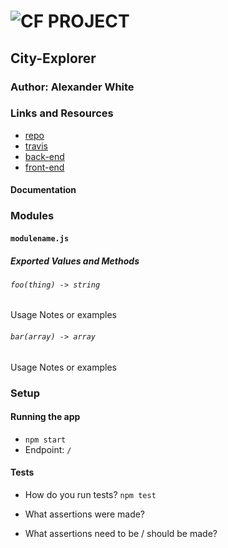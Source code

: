 ![CF](http://i.imgur.com/7v5ASc8.png) PROJECT
=================================================

## City-Explorer

### Author: Alexander White

### Links and Resources
* [repo](http://xyz.com)
* [travis](http://xyz.com)
* [back-end](http://xyz.com)
* [front-end](http://xyz.com) 

#### Documentation

### Modules
#### `modulename.js`
##### Exported Values and Methods

###### `foo(thing) -> string`
Usage Notes or examples

###### `bar(array) -> array`
Usage Notes or examples

### Setup

#### Running the app
* `npm start`
* Endpoint: `/`
  
#### Tests
* How do you run tests? `npm test`
* What assertions were made?

* What assertions need to be / should be made?

